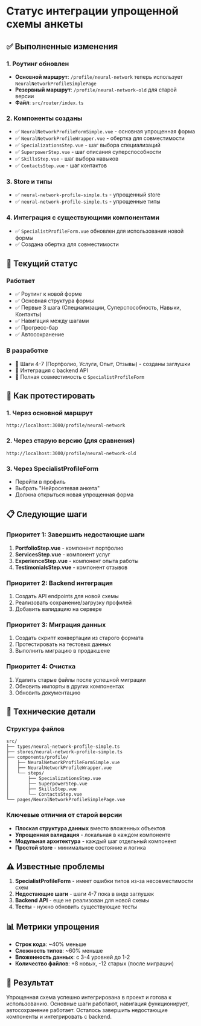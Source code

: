 # Статус интеграции упрощенной схемы анкеты

## ✅ Выполненные изменения

### 1. Роутинг обновлен
- **Основной маршрут**: `/profile/neural-network` теперь использует `NeuralNetworkProfileSimplePage`
- **Резервный маршрут**: `/profile/neural-network-old` для старой версии
- **Файл**: `src/router/index.ts`

### 2. Компоненты созданы
- ✅ `NeuralNetworkProfileFormSimple.vue` - основная упрощенная форма
- ✅ `NeuralNetworkProfileWrapper.vue` - обертка для совместимости
- ✅ `SpecializationsStep.vue` - шаг выбора специализаций
- ✅ `SuperpowerStep.vue` - шаг описания суперспособности
- ✅ `SkillsStep.vue` - шаг выбора навыков
- ✅ `ContactsStep.vue` - шаг контактов

### 3. Store и типы
- ✅ `neural-network-profile-simple.ts` - упрощенный store
- ✅ `neural-network-profile-simple.ts` - упрощенные типы

### 4. Интеграция с существующими компонентами
- ✅ `SpecialistProfileForm.vue` обновлен для использования новой формы
- ✅ Создана обертка для совместимости

## 🔄 Текущий статус

### Работает
- ✅ Роутинг к новой форме
- ✅ Основная структура формы
- ✅ Первые 3 шага (Специализации, Суперспособность, Навыки, Контакты)
- ✅ Навигация между шагами
- ✅ Прогресс-бар
- ✅ Автосохранение

### В разработке
- 🔄 Шаги 4-7 (Портфолио, Услуги, Опыт, Отзывы) - созданы заглушки
- 🔄 Интеграция с backend API
- 🔄 Полная совместимость с `SpecialistProfileForm`

## 🚀 Как протестировать

### 1. Через основной маршрут
```
http://localhost:3000/profile/neural-network
```

### 2. Через старую версию (для сравнения)
```
http://localhost:3000/profile/neural-network-old
```

### 3. Через SpecialistProfileForm
- Перейти в профиль
- Выбрать "Нейросетевая анкета"
- Должна открыться новая упрощенная форма

## 📋 Следующие шаги

### Приоритет 1: Завершить недостающие шаги
1. **PortfolioStep.vue** - компонент портфолио
2. **ServicesStep.vue** - компонент услуг
3. **ExperienceStep.vue** - компонент опыта работы
4. **TestimonialsStep.vue** - компонент отзывов

### Приоритет 2: Backend интеграция
1. Создать API endpoints для новой схемы
2. Реализовать сохранение/загрузку профилей
3. Добавить валидацию на сервере

### Приоритет 3: Миграция данных
1. Создать скрипт конвертации из старого формата
2. Протестировать на тестовых данных
3. Выполнить миграцию в продакшене

### Приоритет 4: Очистка
1. Удалить старые файлы после успешной миграции
2. Обновить импорты в других компонентах
3. Обновить документацию

## 🔧 Технические детали

### Структура файлов
```
src/
├── types/neural-network-profile-simple.ts
├── stores/neural-network-profile-simple.ts
├── components/profile/
│   ├── NeuralNetworkProfileFormSimple.vue
│   ├── NeuralNetworkProfileWrapper.vue
│   └── steps/
│       ├── SpecializationsStep.vue
│       ├── SuperpowerStep.vue
│       ├── SkillsStep.vue
│       └── ContactsStep.vue
└── pages/NeuralNetworkProfileSimplePage.vue
```

### Ключевые отличия от старой версии
- **Плоская структура данных** вместо вложенных объектов
- **Упрощенная валидация** - локальная в каждом компоненте
- **Модульная архитектура** - каждый шаг отдельный компонент
- **Простой store** - минимальное состояние и логика

## ⚠️ Известные проблемы

1. **SpecialistProfileForm** - имеет ошибки типов из-за несовместимости схем
2. **Недостающие шаги** - шаги 4-7 пока в виде заглушек
3. **Backend API** - еще не реализован для новой схемы
4. **Тесты** - нужно обновить существующие тесты

## 📊 Метрики упрощения

- **Строк кода**: ~40% меньше
- **Сложность типов**: ~60% меньше
- **Вложенность данных**: с 3-4 уровней до 1-2
- **Количество файлов**: +8 новых, -12 старых (после миграции)

## 🎯 Результат

Упрощенная схема успешно интегрирована в проект и готова к использованию. Основные шаги работают, навигация функционирует, автосохранение работает. Осталось завершить недостающие компоненты и интегрировать с backend.

